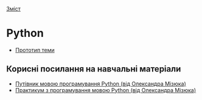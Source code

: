  [Зміст](../contents.md)

# Python

- [Прототип теми](topic/README.md)



## Корисні посилання на навчальні матеріали

- [Путівник мовою програмування Python (від Олександра Мізюка)](https://pythonguide.rozh2sch.org.ua)
- [Практикум з програмування мовою Python (від Олександра Мізюка)](https://pythonexercises.rozh2sch.org.ua/)
